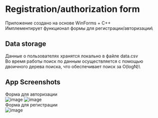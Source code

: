 # Registration/authorization form
Приложение создано на основе WinForms + С++\
Имплементирует функционал формы для регистрации/авторизации\
## Data storage
Данные о пользователях хранятся локально в файле data.csv\
Во время работы поиск по данным осуществляется с помощью двоичного дерева поиска, что обеспечивает поиск за O(logN)\
## App Screenshots
Форма для авторизации\
![image](https://github.com/Lizardz7z/reg-log-form/assets/116490601/f4595aad-6cc7-4d36-8969-fc4a7dd80414)
![image](https://github.com/Lizardz7z/reg-log-form/assets/116490601/4cd66d31-39a8-48b7-be56-e58bb207e4aa)\
Форма для регистрации\
![image](https://github.com/Lizardz7z/reg-log-form/assets/116490601/34ca41f8-d488-4bba-9b26-f2bfab10bb73)
